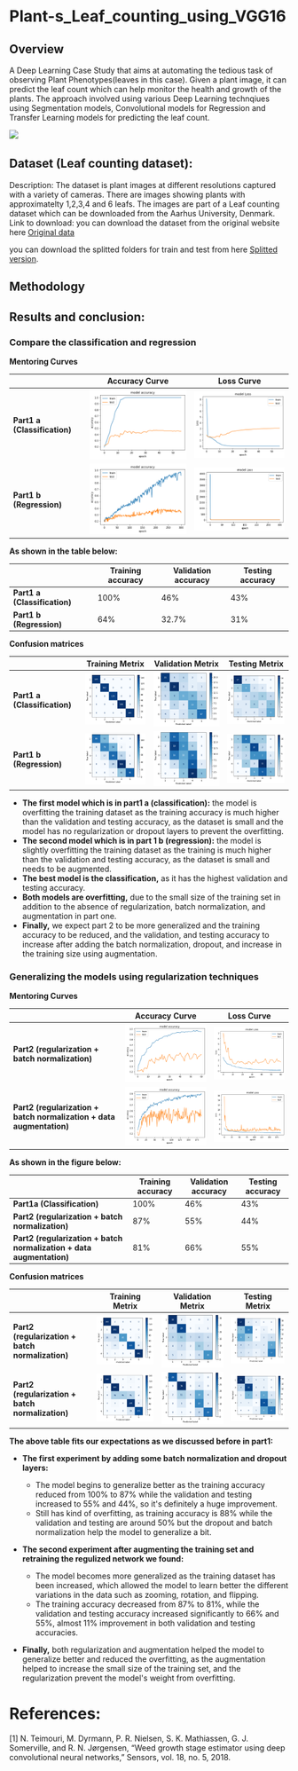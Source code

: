 # Plant-s_Leaf_counting_using_VGG16

## Overview
A Deep Learning Case Study that aims at automating the tedious task of observing Plant Phenotypes(leaves in this case). Given a plant image, it can predict the leaf count which can help monitor the health and growth of the plants. The approach involved using various Deep Learning technqiues using Segmentation models, Convolutional models for Regression and Transfer Learning models for predicting the leaf count.

![](Images/output1.png)

## Dataset (Leaf counting dataset):

Description: The dataset is plant images at different resolutions captured with a variety of cameras. There are images showing plants with approximatelty 1,2,3,4 and 6 leafs. The images are part of a Leaf counting dataset which can be downloaded from the Aarhus University, Denmark.
Link to download: you can download the dataset from the original website here [Original data](https://vision.eng.au.dk/leaf-counting-dataset/)

you can download the splitted folders for train and test from here [Splitted version](https://vision.eng.au.dk/leaf-counting-dataset/).


## Methodology

## Results and conclusion:

### Compare the classification and regression
**Mentoring Curves**

|                              | Accuracy Curve | Loss Curve              |
|------------------------------|------------------------|-------------------------|
| **Part1 a (Classification)** | ![](Images/output.png) | ![](Images/output2.png) |
| **Part1 b (Regression)**     | ![](Images/output6.png) | ![](Images/output7.png) |


**As shown in the table below:**

|                              | Training accuracy   | Validation accuracy   |    Testing accuracy  |
|------------------------------|---------------------|-----------------------|----------------------|
| **Part1 a (Classification)** | 100%                | 46%                   |          43%         |
| **Part1 b (Regression)**     | 64%                 | 32.7%                 |          31%         |

**Confusion matrices**

|                              | Training Metrix         | Validation Metrix       | Testing Metrix           |
|------------------------------|-------------------------|-------------------------|--------------------------|
| **Part1 a (Classification)** | ![](Images/output3.png) | ![](Images/output4.png) | ![](Images/output5.png)  |
| **Part1 b (Regression)**     | ![](Images/output8.png) | ![](Images/output9.png) | ![](Images/output10.png) |


- **The first model which is in part1 a (classification):** the model is overfitting the training dataset as the training accuracy is much higher than the validation and testing accuracy, as the dataset is small and the model has no regularization or dropout layers to prevent the overfitting.
- **The second model which is in part 1 b (regression):** the model is slightly overfitting the training dataset as the training is much higher than the validation and testing accuracy, as the dataset is small and needs to be augmented.
- **The best model is the classification,** as it has the highest validation and testing accuracy.
- **Both models are overfitting,** due to the small size of the training set in addition to the absence of regularization, batch normalization, and augmentation in part one.
- **Finally,** we expect part 2 to be more generalized and the training accuracy to be reduced, and the validation, and testing accuracy to increase after adding the batch normalization, dropout, and increase in the training size using augmentation.

### Generalizing the models using regularization techniques

**Mentoring Curves**

|                              | Accuracy Curve           | Loss Curve               |
|------------------------------|--------------------------|--------------------------|
| **Part2 (regularization + batch normalization)** | ![](Images/output11.png) | ![](Images/output12.png) |
| **Part2 (regularization + batch normalization + data augmentation)**     | ![](Images/output16.png) | ![](Images/output17.png) |


**As shown in the figure below:**

|                                                                      | Training accuracy | Validation accuracy | Testing accuracy |
|----------------------------------------------------------------------|-------------------|---------------------|------------------|
| **Part1a (Classification)**                                          | 100%              | 46%                 | 43%              |
| **Part2 (regularization + batch normalization)**                     | 87%               | 55%                 | 44%              |
| **Part2 (regularization + batch normalization + data augmentation)** | 81%               | 66%                 | 55%              |

**Confusion matrices**
 
|                                                    | Training Metrix          | Validation Metrix        | Testing Metrix           |
|----------------------------------------------------|--------------------------|--------------------------|--------------------------|
| **Part2 (regularization + batch normalization)**   | ![](Images/output13.png) | ![](Images/output14.png) | ![](Images/output15.png) |
| **Part2 (regularization + batch normalization)**   | ![](Images/output18.png) | ![](Images/output19.png) | ![](Images/output20.png) |


**The above table fits our expectations as we discussed before in part1:**

- **The first experiment by adding some batch normalization and dropout layers:**
    - The model begins to generalize better as the training accuracy reduced from 100% to 87% while the validation and testing increased to 55% and 44%, so it's definitely a huge improvement.
    - Still has kind of overfitting, as training accuracy is 88% while the validation and testing are around 50% but the dropout and batch normalization help the model to generalize a bit.

- **The second experiment after augmenting the training set and retraining the regulized network we found:**
    - The model becomes more generalized as the training dataset has been increased, which allowed the model to learn better the different variations in the data such as zooming, rotation, and flipping.
    - The training accuracy decreased from 87% to 81%, while the validation and testing accuracy increased significantly to 66% and 55%, almost 11% improvement in both validation and testing accuracies.

- **Finally,** both regularization and augmentation helped the model to generalize better and reduced the overfitting, as the augmentation helped to increase the small size of the training set, and the regularization prevent the model's weight from overfitting.

# References:
[1] N. Teimouri, M. Dyrmann, P. R. Nielsen, S. K. Mathiassen, G. J. Somerville, and R. N. Jørgensen, “Weed growth stage estimator using deep convolutional neural networks,” Sensors, vol. 18, no. 5, 2018.
